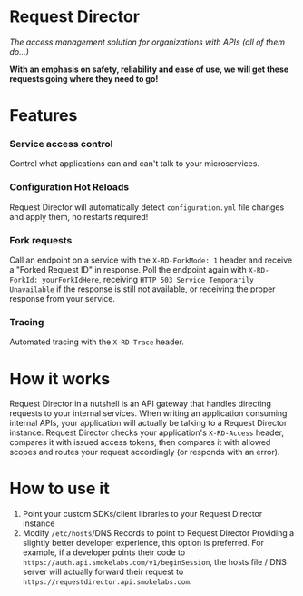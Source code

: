 # Request Director
*The access management solution for organizations with APIs (all of them do...)*

**With an emphasis on safety, reliability and ease of use, we will get these requests going where they need to go!**

# Features
### Service access control
Control what applications can and can't talk to your microservices.

### Configuration Hot Reloads
Request Director will automatically detect `configuration.yml` file changes and apply them, no restarts required!

### Fork requests
Call an endpoint on a service with the `X-RD-ForkMode: 1` header and receive a "Forked Request ID" in response. Poll the endpoint again with `X-RD-ForkId: yourForkIdHere`, receiving `HTTP 503 Service Temporarily Unavailable` if the response is still not available, or receiving the proper response from your service.

### Tracing
Automated tracing with the `X-RD-Trace` header.

# How it works
Request Director in a nutshell is an API gateway that handles directing requests to your internal services. When writing an
application consuming internal APIs, your application will actually be talking to a Request Director instance. Request Director checks your application's `X-RD-Access` header, compares it with issued access tokens, then compares it with allowed scopes and routes your request accordingly (or responds with an error).

# How to use it
1. Point your custom SDKs/client libraries to your Request Director instance
2. Modify `/etc/hosts`/DNS Records to point to Request Director
Providing a slightly better developer experience, this option is preferred. For example, if a developer points their code to `https://auth.api.smokelabs.com/v1/beginSession`, the hosts file / DNS server will actually forward their request to `https://requestdirector.api.smokelabs.com`.

